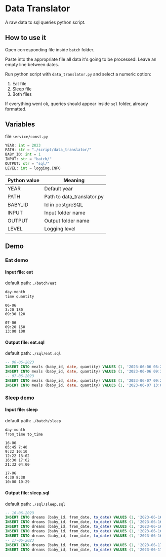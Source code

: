 # Data Translator

A raw data to sql queries python script.

## How to use it

Open corresponding file inside `batch` folder.

Paste into the appropriate file all data it's going to be processed. Leave an empty line between dates.

Run python script with `data_translator.py` and select a numeric option:

1) Eat file
2) Sleep file
3) Both files

If everything went ok, queries should appear inside `sql` folder, already formatted.

## Variables

file `service/const.py`

```python
YEAR: int = 2023
PATH: str = "./script/data_translator/"
BABY_ID: int = 1
INPUT: str = "batch/"
OUTPUT: str = "sql/"
LEVEL: int = logging.INFO
```

| Python value | Meaning                    |
| ------------ | -------------------------- |
| YEAR         | Default year               |
| PATH         | Path to data_translator.py |
| BABY_ID      | Id in postgreSQL           |
| INPUT        | Input folder name          |
| OUTPUT       | Output folder name         |
| LEVEL        | Logging level              |

## Demo

### Eat demo

#### Input file: eat

default path: `./batch/eat`

```txt
day-month
time quantity
```

```eat
06-06
3:20 180
09:30 120

07-06
09:20 150
13:00 100
```

#### Output file: eat.sql

default path: `./sql/eat.sql`

```sql
-- 06-06-2023
INSERT INTO meals (baby_id, date, quantity) VALUES (1, '2023-06-06 03:20:00', 180);
INSERT INTO meals (baby_id, date, quantity) VALUES (1, '2023-06-06 09:30:00', 120);
-- 07-06-2023
INSERT INTO meals (baby_id, date, quantity) VALUES (1, '2023-06-07 09:20:00', 150);
INSERT INTO meals (baby_id, date, quantity) VALUES (1, '2023-06-07 13:00:00', 100);
```

### Sleep demo

#### Input file: sleep

default path: `./batch/sleep`

```txt
day-month
from_time to_time
```

```sleep
16-06
05:45 7:40
9:22 10:10
12:22 13:02
16:30 17:02
21:32 04:00

17-06
4:30 8:30
10:00 10:29
```

#### Output file: sleep.sql

default path: `./sql/sleep.sql`

```sql
-- 16-06-2023
INSERT INTO dreams (baby_id, from_date, to_date) VALUES (1, '2023-06-16 05:45:00', '2023-06-16 07:40:00');
INSERT INTO dreams (baby_id, from_date, to_date) VALUES (1, '2023-06-16 09:22:00', '2023-06-16 10:10:00');
INSERT INTO dreams (baby_id, from_date, to_date) VALUES (1, '2023-06-16 12:22:00', '2023-06-16 13:02:00');
INSERT INTO dreams (baby_id, from_date, to_date) VALUES (1, '2023-06-16 16:30:00', '2023-06-16 17:02:00');
INSERT INTO dreams (baby_id, from_date, to_date) VALUES (1, '2023-06-16 21:32:00', '2023-06-17 04:00:00');
-- 17-06-2023
INSERT INTO dreams (baby_id, from_date, to_date) VALUES (1, '2023-06-17 04:30:00', '2023-06-17 08:30:00');
INSERT INTO dreams (baby_id, from_date, to_date) VALUES (1, '2023-06-17 10:00:00', '2023-06-17 10:29:00');
```
